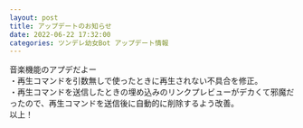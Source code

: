 ```yaml
---
layout: post
title: アップデートのお知らせ
date: 2022-06-22 17:32:00
categories: ツンデレ幼女Bot アップデート情報
---
```

音楽機能のアプデだよー<br>・再生コマンドを引数無しで使ったときに再生されない不具合を修正。<br>・再生コマンドを送信したときの埋め込みのリンクプレビューがデカくて邪魔だったので、再生コマンドを送信後に自動的に削除するよう改善。<br>以上！